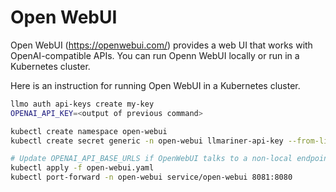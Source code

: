 # Open WebUI

Open WebUI (https://openwebui.com/) provides a web UI that works with OpenAI-compatible APIs. You can run Openn WebUI locally or run in a Kubernetes cluster.

Here is an instruction for running Open WebUI in a Kubernetes cluster.

```bash
llmo auth api-keys create my-key
OPENAI_API_KEY=<output of previous command>

kubectl create namespace open-webui
kubectl create secret generic -n open-webui llmariner-api-key --from-literal=key=${OPENAI_API_KEY}

# Update OPENAI_API_BASE_URLS if OpenWebUI talks to a non-local endpoint.
kubectl apply -f open-webui.yaml
kubectl port-forward -n open-webui service/open-webui 8081:8080
```
